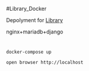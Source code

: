 #Library_Docker

Depolyment for [Library](https://github.com/a0919610611/Library)  

nginx+mariadb+django
#
```
docker-compose up

open browser http://localhost
```
